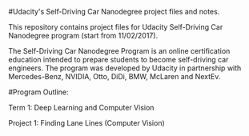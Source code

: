 #Udacity's Self-Driving Car Nanodegree project files and notes.

This repository contains project files for Udacity Self-Driving Car Nanodegree program (start from 11/02/2017).

The Self-Driving Car Nanodegree Program is an online certification education intended to prepare students to become self-driving car engineers. The program was developed by Udacity in partnership with Mercedes-Benz, NVIDIA, Otto, DiDi, BMW, McLaren and NextEv.

#Program Outline:

Term 1: Deep Learning and Computer Vision

Project 1: Finding Lane Lines (Computer Vision)
